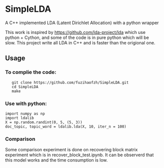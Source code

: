 # SimpleLDA
A C++ implemented LDA (Latent Dirichlet Allocation) with a python wrapper

This work is inspired by https://github.com/lda-project/lda which use python + Cython, and some of the code is in pure python which will be slow. This project write all LDA in C++ and is faster than the origional one.

## Usage

### To complie the code:
```
   git clone https://github.com/fuzihaofzh/SimpleLDA.git
   cd SimpleLDA
   make
```

### Use with python:
```
import numpy as np
import ldalib
X = np.random.randint(0, 5, (5, 3))
doc_topic, topic_word = ldalib.lda(X, 10, iter_n = 100)
```
### Comparison
Some comparison experiment is done on recovering block matrix experiment which is in recover_block_test.ipynb. It can be observerd that this model works and the time consumption is low.
